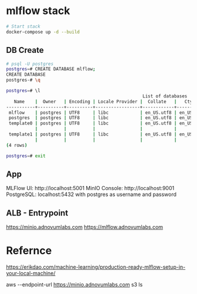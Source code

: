 # mlflow stack

```bash
# Start stack
docker-compose up -d --build
```

## DB Create

```bash
# psql -U postgres
postgres=# CREATE DATABASE mlflow;
CREATE DATABASE
postgres-# \q

postgres=# \l
                                                    List of databases
   Name    |  Owner   | Encoding | Locale Provider |  Collate   |   Ctype    | Locale | ICU Rules |   Access privileges
-----------+----------+----------+-----------------+------------+------------+--------+-----------+-----------------------
 mlflow    | postgres | UTF8     | libc            | en_US.utf8 | en_US.utf8 |        |           |
 postgres  | postgres | UTF8     | libc            | en_US.utf8 | en_US.utf8 |        |           |
 template0 | postgres | UTF8     | libc            | en_US.utf8 | en_US.utf8 |        |           | =c/postgres          +
           |          |          |                 |            |            |        |           | postgres=CTc/postgres
 template1 | postgres | UTF8     | libc            | en_US.utf8 | en_US.utf8 |        |           | =c/postgres          +
           |          |          |                 |            |            |        |           | postgres=CTc/postgres
(4 rows)

postgres=# exit
```

## App

MLFlow UI: http://localhost:5001
MinIO Console: http://localhost:9001
PostgreSQL: localhost:5432 with postgres as username and password

## ALB - Entrypoint

https://minio.adnovumlabs.com
https://mlflow.adnovumlabs.com



# Refernce
https://erikdao.com/machine-learning/production-ready-mlflow-setup-in-your-local-machine/


aws --endpoint-url https://minio.adnovumlabs.com s3 ls

